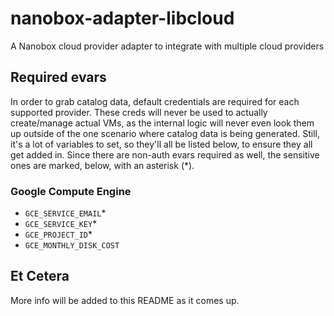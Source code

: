 # nanobox-adapter-libcloud
A Nanobox cloud provider adapter to integrate with multiple cloud providers

## Required evars
In order to grab catalog data, default credentials are required for each supported provider. These creds will never be used to actually create/manage actual VMs, as the internal logic will never even look them up outside of the one scenario where catalog data is being generated. Still, it's a lot of variables to set, so they'll all be listed below, to ensure they all get added in. Since there are non-auth evars required as well, the sensitive ones are marked, below, with an asterisk (\*).

### Google Compute Engine
-   `GCE_SERVICE_EMAIL`\*
-   `GCE_SERVICE_KEY`\*
-   `GCE_PROJECT_ID`\*
-   `GCE_MONTHLY_DISK_COST`

## Et Cetera
More info will be added to this README as it comes up.
